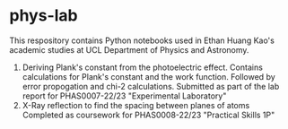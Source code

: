# phys-lab
This respository contains Python notebooks used in Ethan Huang Kao's academic studies at UCL Department of Physics and Astronomy.

1. Deriving Plank's constant from the photoelectric effect. Contains calculations for Plank's constant and the work function.
   Followed by error propogation and chi-2 calculations.
   Submitted as part of the lab report for PHAS0007-22/23 "Experimental Laboratory"
2. X-Ray reflection to find the spacing between planes of atoms
   Completed as coursework for PHAS0008-22/23 "Practical Skills 1P"

